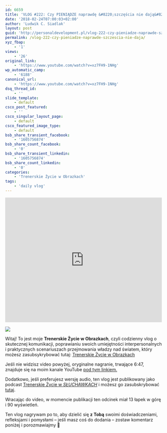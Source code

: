 ```yaml
---
id: 6659
title: 'VLOG #222: Czy PIENIĄDZE naprawdę &#8220;szczęścia nie dają&#8221; ??? &#x1f4b0;&#x1f911;'
date: '2018-02-24T07:00:03+02:00'
author: 'Ludwik C. Siadlak'
layout: post
guid: 'http://personaldevelopment.pl/vlog-222-czy-pieniadze-naprawde-szczescia-nie-daja-%f0%9f%92%b2%f0%9f%92%b0%f0%9f%a4%91%f0%9f%92%b2/'
permalink: /vlog-222-czy-pieniadze-naprawde-szczescia-nie-daja/
xyz_fbap:
    - '1'
views:
    - '26'
original_link:
    - 'https://www.youtube.com/watch?v=xz7FH9-1NHg'
wp_automatic_camp:
    - '6188'
canonical_url:
    - 'https://www.youtube.com/watch?v=xz7FH9-1NHg'
dsq_thread_id:
    - ''
slide_template:
    - default
csco_post_featured:
    - ''
csco_singular_layout_page:
    - default
csco_featured_image_type:
    - default
bsb_share_transient_facebook:
    - '1605756874'
bsb_share_count_facebook:
    - '0'
bsb_share_transient_linkedin:
    - '1605756874'
bsb_share_count_linkedin:
    - '0'
categories:
    - 'Trenerskie Życie w Obrazkach'
tags:
    - 'daily vlog'
---
```


 <iframe allowfullscreen="" frameborder="0" height="400" loading="lazy" src="https://www.youtube.com/embed/xz7FH9-1NHg" width="100%"></iframe>

[![](/emoji/ludwik-c-siadlak-emoji_20.png)](https://go.siadlak.com/TZWO)

Witaj! To jest moje **Trenerskie Życie w Obrazkach**, czyli codzienny vlog o skutecznej komunikacji, poprawianiu swoich umiejętności interpersonalnych i praktycznych scenariuszach przejmowania władzy nad światem, który możesz zasubsykrybować tutaj: [Trenerskie Życie w Obrazkach](https://go.siadlak.com/TZWO)

Jeśli nie widzisz video powyżej, oryginalne nagranie, trwające 6:47, znajduje się na moim kanale YouTube [pod tym linkiem.](https://www.youtube.com/watch?v=xz7FH9-1NHg)

Dodatkowo, jeśli preferujesz wersję audio, ten vlog jest publikowany jako podcast [Trenerskie Życie w <span style="text-transform:uppercase; font-style: italic;">Słuchawkach</span>](https://go.siadlak.com/TZWS) i możesz go zasubskrybować [tutaj](https://go.siadlak.com/TZWS).

Wracając do video, w momencie publikacji ten odcinek miał 13 łapek w górę i 90 wyświetleń.

Ten vlog nagrywam po to, aby dzielić się **z Tobą** swoimi doświadczeniami, refleksjami i pomysłami – jeśli masz coś do dodania – zostaw komentarz poniżej i porozmawiajmy 🙂
